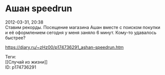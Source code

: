 Ашан speedrun
==============

   
 2012-03-31, 20:38   
  Ставим рекорды. Посещение магазина Ашан вместе с поиском покупки и её оформлением сегодня у меня заняло 6 минут. Кому-то удавалось быстрее?   
    
 <https://diary.ru/~zHz00/p174736291_ashan-speedrun.htm>   
   
 Теги:   
 [[Случай из жизни]]   
 ID: p174736291